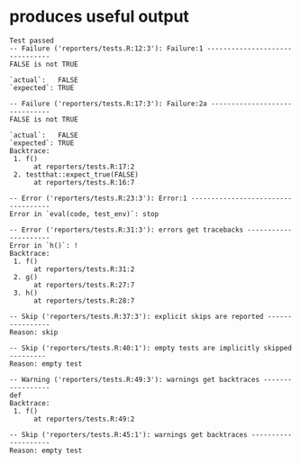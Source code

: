 # produces useful output

    Test passed 
    -- Failure ('reporters/tests.R:12:3'): Failure:1 -------------------------------
    FALSE is not TRUE
    
    `actual`:   FALSE
    `expected`: TRUE 
    
    -- Failure ('reporters/tests.R:17:3'): Failure:2a ------------------------------
    FALSE is not TRUE
    
    `actual`:   FALSE
    `expected`: TRUE 
    Backtrace:
     1. f()
          at reporters/tests.R:17:2
     2. testthat::expect_true(FALSE)
          at reporters/tests.R:16:7
    
    -- Error ('reporters/tests.R:23:3'): Error:1 -----------------------------------
    Error in `eval(code, test_env)`: stop
    
    -- Error ('reporters/tests.R:31:3'): errors get tracebacks ---------------------
    Error in `h()`: !
    Backtrace:
     1. f()
          at reporters/tests.R:31:2
     2. g()
          at reporters/tests.R:27:7
     3. h()
          at reporters/tests.R:28:7
    
    -- Skip ('reporters/tests.R:37:3'): explicit skips are reported ----------------
    Reason: skip
    
    -- Skip ('reporters/tests.R:40:1'): empty tests are implicitly skipped ---------
    Reason: empty test
    
    -- Warning ('reporters/tests.R:49:3'): warnings get backtraces -----------------
    def
    Backtrace:
     1. f()
          at reporters/tests.R:49:2
    
    -- Skip ('reporters/tests.R:45:1'): warnings get backtraces --------------------
    Reason: empty test
    

